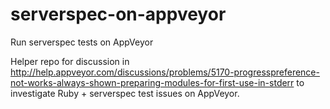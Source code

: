 # serverspec-on-appveyor
Run serverspec tests on AppVeyor

Helper repo for discussion in http://help.appveyor.com/discussions/problems/5170-progresspreference-not-works-always-shown-preparing-modules-for-first-use-in-stderr to investigate Ruby + serverspec test issues on AppVeyor.

